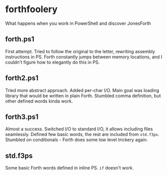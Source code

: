 # forthfoolery
What happens when you work in PowerShell and discover JonesForth

## forth.ps1
First attempt. Tried to follow the original to the letter, rewriting assembly instructions in PS. Forth constantly jumps between memory locations, and I couldn't figure how to elegantly do this in PS.

## forth2.ps1
Tried more abstract approach. Added per-char I/O. Main goal was loading library that would be written in plain Forth. Stumbled comma definition, but other defined words kinda work.

## forth3.ps1
Almost a success. Switched I/O to standard I/O, it allows including files seamlessly. Defined few basic words, the rest are included from `std.f3ps`. Stumbled on conditionals - Forth does some low level trickery again.

## std.f3ps
Some basic Forth words defined in inline PS. `if` doesn't work.

